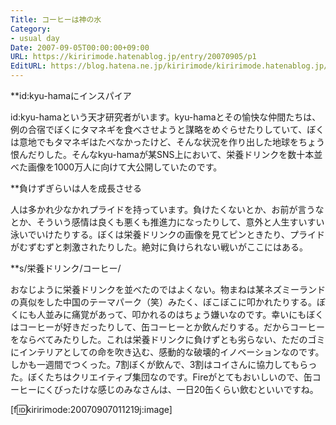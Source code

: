 ```yaml
---
Title: コーヒーは神の水
Category:
- usual day
Date: 2007-09-05T00:00:00+09:00
URL: https://kiririmode.hatenablog.jp/entry/20070905/p1
EditURL: https://blog.hatena.ne.jp/kiririmode/kiririmode.hatenablog.jp/atom/entry/8454420450078216839
---
```



**id:kyu-hamaにインスパイア

id:kyu-hamaという天才研究者がいます。kyu-hamaとその愉快な仲間たちは、例の合宿でぼくにタマネギを食べさせようと謀略をめぐらせたりしていて、ぼくは意地でもタマネギはたべなかったけど、そんな状況を作り出した地球をちょう恨んだりした。そんなkyu-hamaが某SNS上において、栄養ドリンクを数十本並べた画像を1000万人に向けて大公開していたのです。


**負けずぎらいは人を成長させる

人は多かれ少なかれプライドを持っています。負けたくないとか、お前が言うなとか、そういう感情は良くも悪くも推進力になったりして、意外と人生すいすい泳いでいけたりする。ぼくは栄養ドリンクの画像を見てピンときたり、プライドがむずむずと刺激されたりした。絶対に負けられない戦いがここにはある。


**s/栄養ドリンク/コーヒー/

おなじように栄養ドリンクを並べたのではよくない。物まねは某ネズミーランドの真似をした中国のテーマパーク（笑）みたく、ぼこぼこに叩かれたりする。ぼくにも人並みに痛覚があって、叩かれるのはちょう嫌いなのです。幸いにもぼくはコーヒーが好きだったりして、缶コーヒーとか飲んだりする。だからコーヒーをならべてみたりした。これは栄養ドリンクに負けずとも劣らない、ただのゴミにインテリアとしての命を吹き込む、感動的な破壊的イノベーションなのです。しかも一週間でつくった。7割ぼくが飲んで、3割はコイさんに協力してもらった。ぼくたちはクリエイティブ集団なのです。Fireがとてもおいしいので、缶コーヒーにくびったけな感じのみなさんは、一日20缶くらい飲むといいですね。

[f:id:kiririmode:20070907011219j:image]
